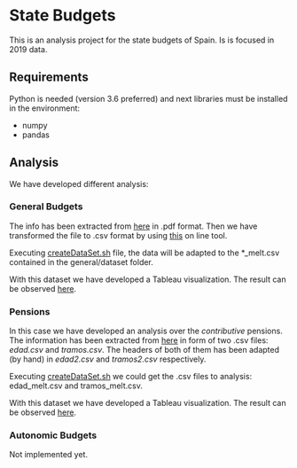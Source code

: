 # State Budgets

This is an analysis project for the state budgets of Spain. Is is focused in 2019 data.

## Requirements
Python is needed (version 3.6 preferred) and next libraries must be installed in the environment:
- numpy
- pandas

## Analysis
We have developed different analysis:

### General Budgets
The info has been extracted from [here](https://www.sepg.pap.hacienda.gob.es/sitios/sepg/es-ES/Presupuestos/DocumentacionEstadisticas/Estadisticas/Paginas/Estadisticas.aspx) in .pdf format. Then we have transformed the file to .csv format by using [this](https://convertio.co/es/pdf-csv/) on line tool.

Executing [createDataSet.sh](general/createDataSet.sh) file, the data will be adapted to the *_melt.csv contained in the general/dataset folder.

With this dataset we have developed a Tableau visualization. The result can be observed [here](https://public.tableau.com/profile/gior6119#!/vizhome/Presupuestos_16029571731530/Historia1).

### Pensions

In this case we have developed an analysis over the *contributive* pensions. The information has been extracted from [here](https://w6.seg-social.es/ProsaInternetAnonimo/OnlineAccess?ARQ.SPM.ACTION=LOGIN&ARQ.SPM.APPTYPE=SERVICE&ARQ.IDAPP=ESTA0001) in form of two .csv files: *edad.csv* and *tramos.csv*. The headers of both of them has been adapted (by hand) in *edad2.csv* and *tramos2.csv* respectively.

Executing [createDataSet.sh](pensions/createDataSet.sh) we could get the .csv files to analysis: edad_melt.csv and tramos_melt.csv.

With this dataset we have developed a Tableau visualization. The result can be observed [here](https://public.tableau.com/profile/gior6119#!/vizhome/Pensiones_16026224709640/Edad-Tipo-Total-Media).

### Autonomic Budgets
Not implemented yet.

